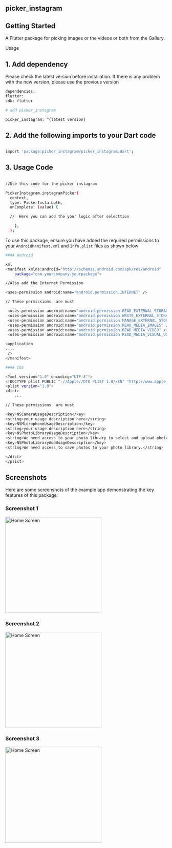 ## picker_instagram

## Getting Started

A Flutter package for picking images or the videos or both from the Gallery.

Usage

## 1. Add dependency

Please check the latest version before installation. If there is any problem with the new version, please use the previous version

```bash
dependencies:
flutter:
sdk: flutter

# add picker_instagram

picker_instagram: ^{latest version}

```

## 2. Add the following imports to your Dart code

```bash

import 'package:picker_instagram/picker_instagram.dart';

```

## 3. Usage Code

```bash

//Use this code for the picker instagram

PickerInstagram.instagramPicker(
  context,
  type: PickerInsta.both,
  onComplete: (value) {

  //  Here you can add the your logic after selecttion

    },
  );

```

To use this package, ensure you have added the required permissions to your `AndroidManifest.xml` and `Info.plist` files as shown below:

```bash
#### Android

xml
<manifest xmlns:android="http://schemas.android.com/apk/res/android"
    package="com.yourcompany.yourpackage">

//Also add the Internet Permission

<uses-permission android:name="android.permission.INTERNET" />

// These permissions  are must

 <uses-permission android:name="android.permission.READ_EXTERNAL_STORAGE"/>
 <uses-permission android:name="android.permission.WRITE_EXTERNAL_STORAGE"/>
 <uses-permission android:name="android.permission.MANAGE_EXTERNAL_STORAGE"/>
 <uses-permission android:name="android.permission.READ_MEDIA_IMAGES" />
 <uses-permission android:name="android.permission.READ_MEDIA_VIDEO" />
 <uses-permission android:name="android.permission.READ_MEDIA_VISUAL_USER_SELECTED" />

<application
....
 />
</manifest>

```

```bash
#### IOS

<?xml version="1.0" encoding="UTF-8"?>
<!DOCTYPE plist PUBLIC "-//Apple//DTD PLIST 1.0//EN" "http://www.apple.com/DTDs/PropertyList-1.0.dtd">
<plist version="1.0">
<dict>
	...

// These permissions  are must

<key>NSCameraUsageDescription</key>
<string>your usage description here</string>
<key>NSMicrophoneUsageDescription</key>
<string>your usage description here</string>
<key>NSPhotoLibraryUsageDescription</key>
<string>We need access to your photo library to select and upload photos.</string>
<key>NSPhotoLibraryAddUsageDescription</key>
<string>We need access to save photos to your photo library.</string>

</dict>
</plist>


```

## Screenshots

Here are some screenshots of the example app demonstrating the key features of this package:

### Screenshot 1

<img src="assets/screenshot_01.png" alt="Home Screen" width="300"/>

### Screenshot 2

<img src="assets/screenshot_02.png" alt="Home Screen" width="300"/>

### Screenshot 3

<img src="assets/screenshot_03.png" alt="Home Screen" width="300"/>
